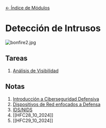 [<- Índice de Módulos](../HackingFightClub.md)
# Detección de Intrusos

![bonfire2.jpg](../../bonfire2.jpg)

## Tareas

1. [Análisis de Visibilidad](tareas/DI_Tarea1.md)

## Notas

1. [Introducción a Ciberseguridad Defensiva](apuntes/HFC22_10_2024.md)
2. [Dispositivos de Red enfocados a Defensa](HFC23_10_2024.md)
3. [IDS/NIDS](apuntes/HFC24_10_2024.md)
5. [[HFC28_10_2024]]
6. [[HFC29_10_2024]]